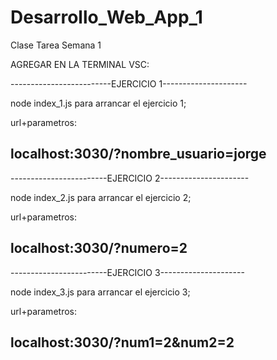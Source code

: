 # Desarrollo_Web_App_1
 Clase Tarea Semana 1
 
 AGREGAR EN LA TERMINAL VSC: 
 
 -------------------------EJERCICIO 1---------------------
 
 node index_1.js para arrancar el ejercicio 1;
 
 url+parametros: 
 
 localhost:3030/?nombre_usuario=jorge
 ---------------------------------------------------------
 
 ------------------------EJERCICIO 2----------------------
 
 node index_2.js para arrancar el ejercicio 2;
 
 url+parametros: 
 
 localhost:3030/?numero=2
 --------------------------------------------------------
 
 
 ------------------------EJERCICIO 3---------------------
 
 node index_3.js para arrancar el ejercicio 3;  
 
 url+parametros: 
 
 localhost:3030/?num1=2&num2=2
 --------------------------------------------------------
 
